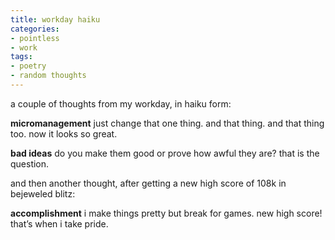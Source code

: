 ```yaml
---
title: workday haiku
categories:
- pointless
- work
tags:
- poetry
- random thoughts
---
```


a couple of thoughts from my workday, in haiku form:

**micromanagement**
just change that one thing.
and that thing. and that thing too.
now it looks so great.

**bad ideas**
do you make them good
or prove how awful they are?
that is the question.

and then another thought, after getting a new high score of 108k in bejeweled blitz:

**accomplishment**
i make things pretty
but break for games. new high score!
that’s when i take pride.


